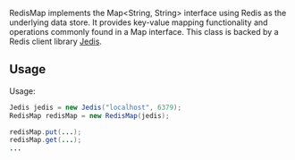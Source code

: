 RedisMap implements the Map<String, String> interface using Redis as the underlying data store. It provides key-value mapping functionality and operations commonly found in a Map interface. This class is backed by a Redis client library [Jedis](https://github.com/redis/jedis).

## Usage

Usage:
```java
Jedis jedis = new Jedis("localhost", 6379);
RedisMap redisMap = new RedisMap(jedis);

redisMap.put(...);
redisMap.get(...);
...
```
